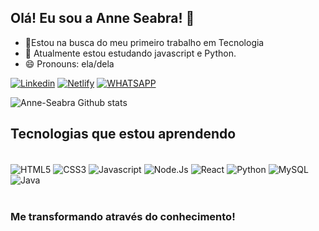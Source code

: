## Olá! Eu sou a Anne Seabra! 👋

- 🔭Estou na busca do meu primeiro trabalho em Tecnologia
- 🌱 Atualmente estou estudando javascript e Python.
- 😄 Pronouns: ela/dela


[![Linkedin](https://img.shields.io/badge/LinkedIn-0077B5?style=for-the-badge&logo=linkedin&logoColor=white)](https://www.linkedin.com/in/anne-seabra/)
[![Netlify](https://img.shields.io/badge/Netlify-00C7B7?style=for-the-badge&logo=netlify&logoColor=white)](https://app.netlify.com/teams/anne-seabra/overview)
[![WHATSAPP](https://img.shields.io/badge/WhatsApp-25D366?style=for-the-badge&logo=whatsapp&logoColor=white)](http://api.whatsapp.com/send?1=pt_BR&phone=5581971022388)


![Anne-Seabra Github stats](https://github-readme-stats.vercel.app/api?username=Anne-Seabra&show_icons=true&theme=dracula)


## Tecnologias que estou aprendendo


<div style="display: inline_block"><br/>

<img align="center" alt=HTML5 src= "https://img.shields.io/badge/HTML5-E34F26?style=for-the-badge&logo=html5&logoColor=white" >
<img align="center" alt=CSS3 src= "https://img.shields.io/badge/CSS3-1572B6?style=for-the-badge&logo=css3&logoColor=white" >
<img align="center" alt=Javascript src= "https://img.shields.io/badge/JavaScript-F7DF1E?style=for-the-badge&logo=javascript&logoColor=black" >
<img align="center" alt=Node.Js src= "https://img.shields.io/badge/Node.js-43853D?style=for-the-badge&logo=node.js&logoColor=white" >
<img align="center" alt=React src= "https://img.shields.io/badge/React-20232A?style=for-the-badge&logo=react&logoColor=61DAFB" >
<img align="center" alt=Python src=https://img.shields.io/badge/Python-14354C?style=for-the-badge&logo=python&logoColor=white>
<img align="center" alt=MySQL src="https://img.shields.io/badge/MySQL-00000F?style=for-the-badge&logo=mysql&logoColor=white">
<img align="center" alt=Java src="https://img.shields.io/badge/Java-ED8B00?style=for-the-badge&logo=java&logoColor=white">

</div><br/>



### Me transformando através do conhecimento!


  
  
  
  
  
  
  
  
